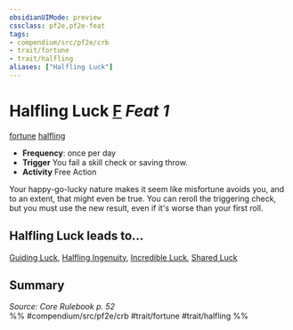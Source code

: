 ```yaml
---
obsidianUIMode: preview
cssclass: pf2e,pf2e-feat
tags:
- compendium/src/pf2e/crb
- trait/fortune
- trait/halfling
aliases: ["Halfling Luck"]
---
```

# Halfling Luck  [F](../../rules/core-rulebook/chapter-9-playing-the-game.md#Actions "Free Action") *Feat 1*  
[fortune](../../rules/traits/fortune.md)  [halfling](../../rules/traits/halfling.md)  

- **Frequency**: once per day
- **Trigger** You fail a skill check or saving throw.
- **Activity** Free Action

Your happy-go-lucky nature makes it seem like misfortune avoids you, and to an extent, that might even be true. You can reroll the triggering check, but you must use the new result, even if it's worse than your first roll.

## Halfling Luck leads to...

[Guiding Luck](guiding-luck.md), [Halfling Ingenuity](halfling-ingenuity-locg.md), [Incredible Luck](incredible-luck-locg.md), [Shared Luck](shared-luck-locg.md)

## Summary

*Source: Core Rulebook p. 52*  
%% #compendium/src/pf2e/crb #trait/fortune #trait/halfling %%